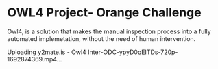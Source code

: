 
# OWL4 Project- Orange Challenge

Owl4, is a solution that makes the manual inspection process into a fully automated implemetation, without the need of human intervention.

Uploading y2mate.is - Owl4 Inter-ODC-ypyD0qEITDs-720p-1692874369.mp4…

